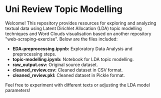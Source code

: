 <div class="container">
  <h1>Uni Review Topic Modelling</h1>
  <p>Welcome! This repository provides resources for exploring and analyzing textual data using Latent Dirichlet Allocation (LDA) topic modelling techniques and Word Clouds visualisation based on another repository "web-scraping-exercise". Below are the files included:</p>
  
  <ul>
    <li><strong>EDA-preprocessing.ipynb:</strong> Exploratory Data Analysis and preprocessing steps.</li>
    <li><strong>topic-modelling.ipynb:</strong> Notebook for LDA topic modelling.</li>
    <li><strong>raw_output.csv:</strong> Original source dataset.</li>
    <li><strong>cleaned_review.csv:</strong> Cleaned dataset in CSV format.</li>
    <li><strong>cleaned_review.pkl:</strong> Cleaned dataset in Pickle format.</li>
  </ul>
  
  <p>Feel free to experiment with different texts or adjusting the LDA model parameters!</p>
</div>

</body>
</html>

